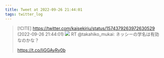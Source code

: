 ```yaml
---
title: Tweet at 2022-09-26 21:44:01
tags: twitter_log
---
```


> [!CITE] https://twitter.com/kaisekiriu/status/1574379263972630529 (2022-09-26 21:44:01)
> ![](https://twitter.com/kaisekiriu/status/1574379263972630529)
> RT @takahiko_mukai: ネッシーの学名は有効なのかな？
> 
> https://t.co/IiGGAyRy0b
